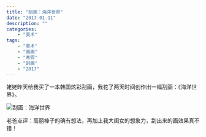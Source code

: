 ```yaml
---
title: "刮画：海洋世界"
date: "2017-01-11"
description: ""
categories:
    - "美术"
tags:
    - "美术"
    - "画画"
    - "寒假"
    - "刮画"
    - "2017"
---
```


姥姥昨天给我买了一本韩国炫彩刮画，我花了两天时间创作出一幅刮画：《海洋世界》。

![刮画：海洋世界](http://image.tonybai.com/img/201701/draw_20170111.jpg)

老爸点评：高丽棒子的确有想法，再加上我大闺女的想象力，刮出来的画效果真不错！



